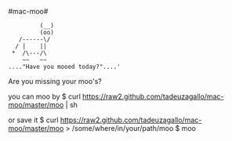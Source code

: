 #mac-moo#

             (__)
             (oo)
       /------\/
      / |    ||
     *  /\---/\
        ~~   ~~ 
    ...."Have you mooed today?"....'

Are you missing your moo's?

you can moo by
      $ curl https://raw2.github.com/tadeuzagallo/mac-moo/master/moo | sh

or save it
      $ curl https://raw2.github.com/tadeuzagallo/mac-moo/master/moo > /some/where/in/your/path/moo
      $ moo
